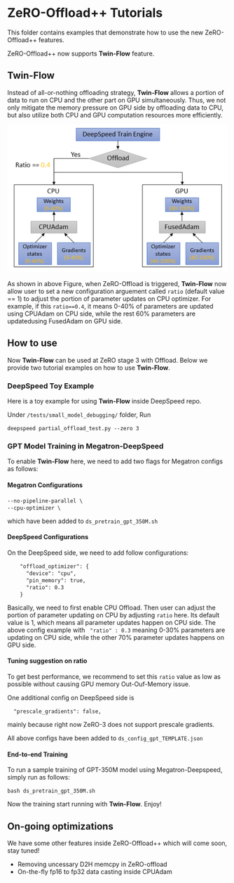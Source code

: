 # ZeRO-Offload++ Tutorials

This folder contains examples that demonstrate how to use the new ZeRO-Offload++ features. 

ZeRO-Offload++ now supports **Twin-Flow** feature.

## Twin-Flow

Instead of all-or-nothing offloading strategy, **Twin-Flow** allows a portion of data to run on CPU and the other part on GPU simultaneously. Thus, we not only mitigate the memory pressure on GPU side by offloading data to CPU, but also utilize both CPU and GPU computation resources more efficiently. 

![Twin-Flow-img](./twin-offload.png)

As shown in above Figure, when ZeRO-Offload is triggered, **Twin-Flow** now allow user to set a new configuration arguement called `ratio` (default value == 1) to adjust the portion of parameter updates on CPU optimizer. For example, if this `ratio==0.4`, it means 0-40% of parameters are updated using CPUAdam on CPU side, while the rest 60% parameters are updatedusing FusedAdam on GPU side.

## How to use

Now **Twin-Flow** can be used at ZeRO stage 3 with Offload. Below we provide two tutorial examples on how to use **Twin-Flow**.

### DeepSpeed Toy Example

Here is a toy example for using **Twin-Flow** inside DeepSpeed repo. 

Under `/tests/small_model_debugging/` folder, Run 

```
deepspeed partial_offload_test.py --zero 3
```

### GPT Model Training in Megatron-DeepSpeed

To enable **Twin-Flow** here, we need to add two flags for Megatron configs as follows: 

#### Megatron Configurations
```
--no-pipeline-parallel \
--cpu-optimizer \
```
which have been added to `ds_pretrain_gpt_350M.sh`

#### DeepSpeed Configurations
On the DeepSpeed side, we need to add follow configurations:

```
    "offload_optimizer": {
      "device": "cpu",
      "pin_memory": true,
      "ratio": 0.3
    }
```

Basically, we need to first enable CPU Offload. Then user can adjust the portion of parameter updating on CPU by adjusting `ratio` here. Its default value is 1, which means all parameter updates happen on CPU side. The above config example with ` "ratio" : 0.3` meaning 0-30% parameters are updating on CPU side, while the other 70% parameter updates happens on GPU side.

#### Tuning suggestion on ratio

To get best performance, we recommend to set this `ratio` value as low as possible without causing GPU memory Out-Ouf-Memory issue.

One additional config on DeepSpeed side is 

```
  "prescale_gradients": false,
```
mainly because right now ZeRO-3 does not support prescale gradients.

All above configs have been added to `ds_config_gpt_TEMPLATE.json`

#### End-to-end Training

To run a sample training of GPT-350M model using Megatron-Deepspeed, simply run as follows:

```
bash ds_pretrain_gpt_350M.sh
```

Now the training start running with **Twin-Flow**. Enjoy!

## On-going optimizations

We have some other features inside ZeRO-Offload++ which will come soon, stay tuned!

* Removing uncessary D2H memcpy in ZeRO-offload
* On-the-fly fp16 to fp32 data casting inside CPUAdam
